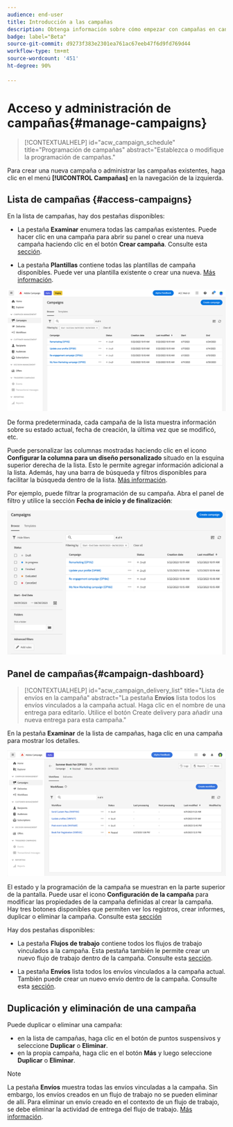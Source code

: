 ```yaml
---
audience: end-user
title: Introducción a las campañas
description: Obtenga información sobre cómo empezar con campañas en canales múltiples
badge: label="Beta"
source-git-commit: d9273f383e2301ea761ac67eeb47f6d9fd769d44
workflow-type: tm+mt
source-wordcount: '451'
ht-degree: 90%

---
```



# Acceso y administración de campañas{#manage-campaigns}

>[!CONTEXTUALHELP]
>id="acw_campaign_schedule"
>title="Programación de campañas"
>abstract="Establezca o modifique la programación de campañas."

Para crear una nueva campaña o administrar las campañas existentes, haga clic en el menú **[!UICONTROL Campañas]** en la navegación de la izquierda.

## Lista de campañas {#access-campaigns}


En la lista de campañas, hay dos pestañas disponibles:

* La pestaña **Examinar** enumera todas las campañas existentes. Puede hacer clic en una campaña para abrir su panel o crear una nueva campaña haciendo clic en el botón **Crear campaña**. Consulte esta [sección](create-campaigns.md#create-campaigns).

* La pestaña **Plantillas** contiene todas las plantillas de campaña disponibles. Puede ver una plantilla existente o crear una nueva. [Más información](manage-campaign-templates.md).

![Lista de campañas](assets/campaign-list.png)

De forma predeterminada, cada campaña de la lista muestra información sobre su estado actual, fecha de creación, la última vez que se modificó, etc.

Puede personalizar las columnas mostradas haciendo clic en el icono **Configurar la columna para un diseño personalizado** situado en la esquina superior derecha de la lista. Esto le permite agregar información adicional a la lista. Además, hay una barra de búsqueda y filtros disponibles para facilitar la búsqueda dentro de la lista. [Más información](../get-started/user-interface.md#list-screens).

Por ejemplo, puede filtrar la programación de su campaña. Abra el panel de filtro y utilice la sección **Fecha de inicio y de finalización**:

![Filtro de campaña](assets/campaign-filter-on-dates.png)

## Panel de campañas{#campaign-dashboard}


>[!CONTEXTUALHELP]
>id="acw_campaign_delivery_list"
>title="Lista de envíos en la campaña"
>abstract="La pestaña **Envíos** lista todos los envíos vinculados a la campaña actual. Haga clic en el nombre de una entrega para editarlo. Utilice el botón Create delivery para añadir una nueva entrega para esta campaña."

En la pestaña **Examinar** de la lista de campañas, haga clic en una campaña para mostrar los detalles.

![Panel de campañas](assets/campaign-dashboard.png)

El estado y la programación de la campaña se muestran en la parte superior de la pantalla. Puede usar el icono **Configuración de la campaña** para modificar las propiedades de la campaña definidas al crear la campaña. Hay tres botones disponibles que permiten ver los registros, crear informes, duplicar o eliminar la campaña. Consulte esta [sección](create-campaigns.md#create-campaigns)

Hay dos pestañas disponibles:

* La pestaña **Flujos de trabajo** contiene todos los flujos de trabajo vinculados a la campaña. Esta pestaña también le permite crear un nuevo flujo de trabajo dentro de la campaña. Consulte esta [sección](create-campaigns.md#create-campaigns).

* La pestaña **Envíos** lista todos los envíos vinculados a la campaña actual. También puede crear un nuevo envío dentro de la campaña. Consulte esta [sección](create-campaigns.md#create-campaigns).

## Duplicación y eliminación de una campaña

Puede duplicar o eliminar una campaña:

* en la lista de campañas, haga clic en el botón de puntos suspensivos y seleccione **Duplicar** o **Eliminar**.
* en la propia campaña, haga clic en el botón **Más** y luego seleccione **Duplicar** o **Eliminar**.

>[!NOTE]
>
>La pestaña **Envíos** muestra todas las envíos vinculadas a la campaña. Sin embargo, los envíos creados en un flujo de trabajo no se pueden eliminar de allí. Para eliminar un envío creado en el contexto de un flujo de trabajo, se debe eliminar la actividad de entrega del flujo de trabajo. [Más información](../msg/gs-messages.md#delivery-delete).
